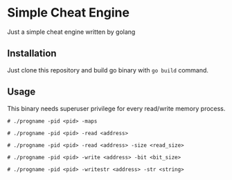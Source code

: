 # Simple Cheat Engine

Just a simple cheat engine written by golang

## Installation

Just clone this repository and build go binary with `go build` command.

## Usage

This binary needs superuser privilege for every read/write memory process.

```shell
# ./progname -pid <pid> -maps

# ./progname -pid <pid> -read <address>

# ./progname -pid <pid> -read <address> -size <read_size>

# ./progname -pid <pid> -write <address> -bit <bit_size>

# ./progname -pid <pid> -writestr <address> -str <string>
```
